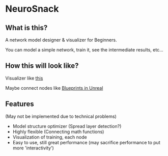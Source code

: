 NeuroSnack
==========

What is this?
-------------

A network model designer & visualizer for Beginners.

You can model a simple network, train it, see the intermediate results, etc...

How this will look like?
------------------------

Visualizer like [this](https://github.com/lutzroeder/netron)

Maybe connect nodes like [Blueprints in Unreal](https://docs.unrealengine.com/en-US/ProgrammingAndScripting/Blueprints/GettingStarted/index.html)

Features
--------

(May not be implemented due to technical problems)
- Model structure optimizer (Spread layer detection?)
- Highly flexible (Connecting math functions)
- Visualization of training, each node
- Easy to use, still great performance (may sacrifice performance to put more 'interactivity')